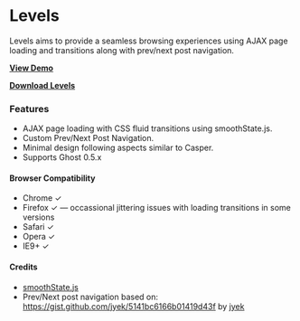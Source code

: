# Levels

Levels aims to provide a seamless browsing experiences using AJAX page loading and transitions along with prev/next post navigation.

**[View Demo](http://manugill.github.io/levels/)**

**[Download Levels](https://github.com/manugill/levels/archive/master.zip)**

### Features

* AJAX page loading with CSS fluid transitions using smoothState.js.
* Custom Prev/Next Post Navigation.
* Minimal design following aspects similar to Casper.
* Supports Ghost 0.5.x

#### Browser Compatibility

* Chrome ✓
* Firefox ✓ &mdash; occassional jittering issues with loading transitions in some versions
* Safari ✓
* Opera ✓
* IE9+ ✓

#### Credits

* [smoothState.js](https://github.com/weblinc/jquery.smoothState.js)
* Prev/Next post navigation based on: https://gist.github.com/jyek/5141bc6166b01419d43f by [jyek](https://github.com/jyek)